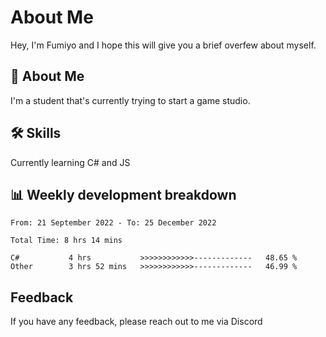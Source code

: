 
# About Me

Hey, I'm Fumiyo and I hope this will give you a brief overfew about myself.


## 🚀 About Me
I'm a student that's currently trying to start a game studio.


## 🛠 Skills

Currently learning C# and JS


## 📊 Weekly development breakdown
<!--START_SECTION:waka-->

```text
From: 21 September 2022 - To: 25 December 2022

Total Time: 8 hrs 14 mins

C#           4 hrs           >>>>>>>>>>>>-------------   48.65 %
Other        3 hrs 52 mins   >>>>>>>>>>>>-------------   46.99 %
```

<!--END_SECTION:waka-->


## Feedback

If you have any feedback, please reach out to me via Discord
